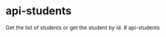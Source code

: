# api-students

Get the list of students or get the student by id.
#   a p i - s t u d e n t s 
 
 
